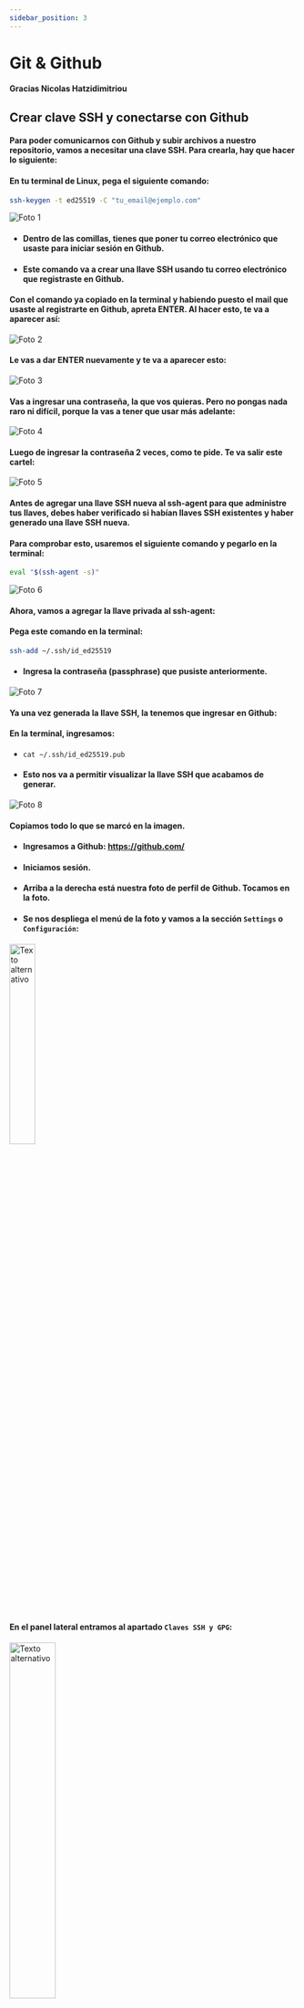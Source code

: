 ```yaml
---
sidebar_position: 3
---
```


# Git & Github

#### Gracias Nicolas Hatzidimitriou

## Crear clave SSH y conectarse con Github


#### Para poder comunicarnos con Github y subir archivos a nuestro repositorio, vamos a necesitar una clave SSH. Para crearla, hay que hacer lo siguiente:

#### En tu terminal de Linux, pega el siguiente comando:

```bash
ssh-keygen -t ed25519 -C "tu_email@ejemplo.com"
```

![Foto 1](https://i.postimg.cc/8zKtRYK8/1.png)


- #### Dentro de las comillas, tienes que poner tu correo electrónico que usaste para iniciar sesión en Github.



- #### Este comando va a crear una llave SSH usando tu correo electrónico que registraste en Github.

#### Con el comando ya copiado en la terminal y habiendo puesto el mail que usaste al registrarte en Github, apreta ENTER. Al hacer esto, te va a aparecer así:

![Foto 2](https://i.postimg.cc/fbQptpJw/2.png)

#### Le vas a dar ENTER nuevamente y te va a aparecer esto:

![Foto 3](https://i.postimg.cc/28B0QTp3/3.png)

#### Vas a ingresar una contraseña, la que vos quieras. Pero no pongas nada raro ni difícil, porque la vas a tener que usar más adelante:

![Foto 4](https://i.postimg.cc/8kx2g7NJ/4.png)

#### Luego de ingresar la contraseña 2 veces, como te pide. Te va salir este cartel:

![Foto 5](https://i.postimg.cc/qMXjDqRd/5.png)

#### Antes de agregar una llave SSH nueva al ssh-agent para que administre tus llaves, debes haber verificado si habían llaves SSH existentes y haber generado una llave SSH nueva.

#### Para comprobar esto, usaremos el siguiente comando y pegarlo en la terminal:
```bash
eval "$(ssh-agent -s)"
```
![Foto 6](https://i.postimg.cc/ncyp2dCW/6.png)

#### Ahora, vamos a agregar la llave privada al ssh-agent:
#### Pega este comando en la terminal:

```bash 
ssh-add ~/.ssh/id_ed25519
```

- #### Ingresa la contraseña (passphrase) que pusiste anteriormente.

![Foto 7](https://i.postimg.cc/g0khckm8/7.png)

#### Ya una vez generada la llave SSH, la tenemos que ingresar en Github:

#### En la terminal, ingresamos: 

- `cat ~/.ssh/id_ed25519.pub`

- #### Esto nos va a permitir visualizar la llave SSH que acabamos de generar.

![Foto 8](https://i.postimg.cc/ZKGjqNM3/8.png)

#### Copiamos todo lo que se marcó en la imagen.

- #### Ingresamos a Github: https://github.com/
- #### Iniciamos sesión.
- #### Arriba a la derecha está nuestra foto de perfil de Github. Tocamos en la foto.
- #### Se nos despliega el menú de la foto y vamos a la sección `Settings` o `Configuración`:


<img src="https://i.postimg.cc/hGgrLBgt/9.png" alt="Texto alternativo" width="30%" />

#### En el panel lateral entramos al apartado `Claves SSH y GPG`:

<img src="https://i.postimg.cc/528gQthr/10.png" alt="Texto alternativo" width="40%" />

#### Le damos click al botón `New SSH key`:

![Foto 11](https://i.postimg.cc/MKMdx5dq/11.png)

#### En `Título`, le pones un nombre descriptivo, por ejemplo, ‘Laptop Trabajo’:

#### Dejamos la opción `Authenticacion Key`:

#### En el campo `Key`, pegamos lo que nos había mostrado el comando:

```bash
cat ~/.ssh/id_ed25519.pub
```

#### Y apretamos el botón `Add SSH key`:

![Foto 12](https://i.postimg.cc/Xv8gxz7c/12.png)

#### Y listo, ya tenemos nuestra llave de comunicación con Github y podemos empezar a usar Git tranquilamente!

# Comenzar a usar Git

#### En Github, arriba a la derecha hay un signo `+`. Le damos click y seleccionamos `New Repository`:

![Foto 13](https://i.postimg.cc/DZwPNPSV/13.png)


![Foto 14](https://i.postimg.cc/Hnf0VGBH/14.png)

#### Le ponemos el título que queramos, decidimos si poner el repositorio privado o público, una descripción (opcional) y le damos a `Create repository`.

#### Copiamos la opción SSH de Github, lo ponemos en la terminal y presionamos `ENTER`:

![Foto 15](https://i.postimg.cc/1t7r1VF8/15.png)

#### Para el paso anterior vamos a tener que usar uno de los primeros comandos de Git, que es `git clone`. Este comando sirve para clonar y traerte el repositorio de Github hacia tu computadora.

#### Después de clonar el repositorio y hacer un `ls` en la terminal, ya vamos a tener una carpeta con el nombre que le pusimos al repositorio:

![Foto 16](https://i.postimg.cc/L5qB94kN/16.png)

```
Ingresamos a la carpeta y listo. Ya estamos listos para crear archivos y subirlos a nuestro repositorio!.
```
